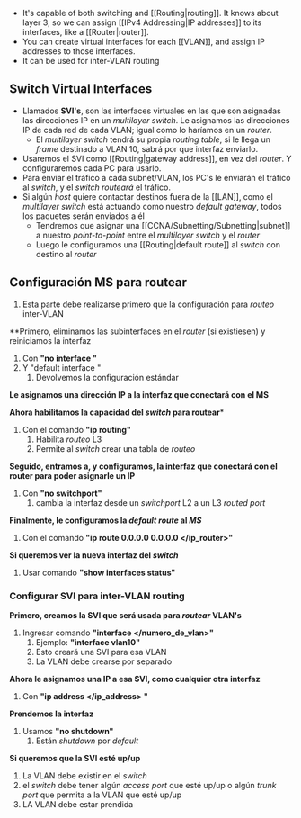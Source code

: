 - It's capable of both switching and [[Routing|routing]]. It knows about layer 3, so we can assign [[IPv4 Addressing|IP addresses]] to its interfaces, like a [[Router|router]].
- You can create virtual interfaces for each [[VLAN]], and assign IP addresses to those interfaces.
- It can be used for inter-VLAN routing

## Switch Virtual Interfaces

-  Llamados **SVI's**, son las interfaces virtuales en las que son asignadas las direcciones IP en un *multilayer switch*. Le asignamos las direcciones IP de cada red de cada VLAN; igual como lo haríamos en un *router*.
	- El *multilayer switch* tendrá su propia *routing table*, si le llega un *frame* destinado a VLAN 10, sabrá por que interfaz enviarlo.
- Usaremos el SVI como [[Routing|gateway address]], en vez del *router*. Y configuraremos cada PC para usarlo.
- Para enviar el tráfico a cada subnet/VLAN, los PC's le enviarán el tráfico al *switch*, y el *switch routeará* el tráfico.
- Si algún *host* quiere contactar destinos fuera de la [[LAN]], como el *multilayer switch* está actuando como nuestro *default gateway*, todos los paquetes serán enviados a él
	- Tendremos que asignar una [[CCNA/Subnetting/Subnetting|subnet]] a nuestro *point-to-point* entre el *multilayer switch* y el *router*
	- Luego le configuramos una [[Routing|default route]] al *switch* con destino al *router*

## Configuración MS para routear

1. Esta parte debe realizarse primero que la configuración para *routeo* inter-VLAN

**Primero, eliminamos las subinterfaces en el *router* (si existiesen) y reiniciamos la interfaz
1. Con **"no interface </interfaz>"**
2. Y "default interface </interfaz>" 
	1. Devolvemos la configuración estándar

**Le asignamos una dirección IP a la interfaz que conectará con el MS**

**Ahora habilitamos la capacidad del *switch* para routear***
1. Con el comando **"ip routing"**
	1. Habilita *routeo* L3
	2. Permite al *switch* crear una tabla de *routeo*

**Seguido, entramos a, y configuramos, la interfaz que conectará con el router para poder asignarle un IP**
1. Con **"no switchport"**
	1. cambia la interfaz desde un *switchport* L2 a un L3 *routed port*

**Finalmente, le configuramos la *default route* al *MS***
1. Con el comando **"ip route 0.0.0.0 0.0.0.0 </ip_router>"**

**Si queremos ver la nueva interfaz del *switch***
1. Usar comando **"show interfaces status"**

### Configurar SVI para inter-VLAN routing

**Primero, creamos la SVI que será usada para *routear* VLAN's**
1.  Ingresar comando **"interface </numero_de_vlan>"**
	1. Ejemplo: **"interface vlan10"**
	2. Esto creará una SVI para esa VLAN
	3. La VLAN debe crearse por separado

**Ahora le asignamos una IP a esa SVI, como cualquier otra interfaz**
1. Con **"ip address </ip_address> </netmask>"**

**Prendemos la interfaz**
1. Usamos **"no shutdown"** 
	1. Están *shutdown* por *default*

**Si queremos que la SVI esté up/up**
1. La VLAN debe existir en el *switch*
2. el *switch* debe tener algún *access port* que esté up/up o algún *trunk port* que permita a la VLAN que esté up/up
3. LA VLAN debe estar prendida
